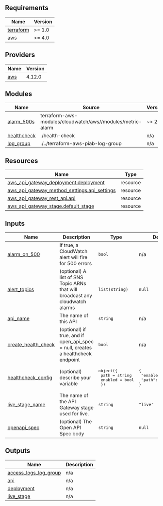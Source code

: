 ## Requirements

| Name | Version |
|------|---------|
| <a name="requirement_terraform"></a> [terraform](#requirement\_terraform) | >= 1.0 |
| <a name="requirement_aws"></a> [aws](#requirement\_aws) | >= 4.0 |

## Providers

| Name | Version |
|------|---------|
| <a name="provider_aws"></a> [aws](#provider\_aws) | 4.12.0 |

## Modules

| Name | Source | Version |
|------|--------|---------|
| <a name="module_alarm_500s"></a> [alarm\_500s](#module\_alarm\_500s) | terraform-aws-modules/cloudwatch/aws//modules/metric-alarm | ~> 2.0 |
| <a name="module_healthcheck"></a> [healthcheck](#module\_healthcheck) | ./health-check | n/a |
| <a name="module_log_group"></a> [log\_group](#module\_log\_group) | ./../terraform-aws-piab-log-group | n/a |

## Resources

| Name | Type |
|------|------|
| [aws_api_gateway_deployment.deployment](https://registry.terraform.io/providers/hashicorp/aws/latest/docs/resources/api_gateway_deployment) | resource |
| [aws_api_gateway_method_settings.api_settings](https://registry.terraform.io/providers/hashicorp/aws/latest/docs/resources/api_gateway_method_settings) | resource |
| [aws_api_gateway_rest_api.api](https://registry.terraform.io/providers/hashicorp/aws/latest/docs/resources/api_gateway_rest_api) | resource |
| [aws_api_gateway_stage.default_stage](https://registry.terraform.io/providers/hashicorp/aws/latest/docs/resources/api_gateway_stage) | resource |

## Inputs

| Name | Description | Type | Default | Required |
|------|-------------|------|---------|:--------:|
| <a name="input_alarm_on_500"></a> [alarm\_on\_500](#input\_alarm\_on\_500) | If true, a CloudWatch alert will fire for 500 errors | `bool` | n/a | yes |
| <a name="input_alert_topics"></a> [alert\_topics](#input\_alert\_topics) | (optional) A list of SNS Topic ARNs that will broadcast any cloudwatch alarms | `list(string)` | `null` | no |
| <a name="input_api_name"></a> [api\_name](#input\_api\_name) | The name of this API | `string` | n/a | yes |
| <a name="input_create_health_check"></a> [create\_health\_check](#input\_create\_health\_check) | (optional) if true, and if open\_api\_spec = null, creates a healthcheck endpoint | `bool` | n/a | yes |
| <a name="input_healthcheck_config"></a> [healthcheck\_config](#input\_healthcheck\_config) | (optional) describe your variable | <pre>object({<br>    path    = string<br>    enabled = bool<br>  })</pre> | <pre>{<br>  "enabled": false,<br>  "path": "__health"<br>}</pre> | no |
| <a name="input_live_stage_name"></a> [live\_stage\_name](#input\_live\_stage\_name) | The name of the API Gateway stage used for live. | `string` | `"live"` | no |
| <a name="input_openapi_spec"></a> [openapi\_spec](#input\_openapi\_spec) | (optional) The Open API Spec body | `string` | `null` | no |

## Outputs

| Name | Description |
|------|-------------|
| <a name="output_access_logs_log_group"></a> [access\_logs\_log\_group](#output\_access\_logs\_log\_group) | n/a |
| <a name="output_api"></a> [api](#output\_api) | n/a |
| <a name="output_deployment"></a> [deployment](#output\_deployment) | n/a |
| <a name="output_live_stage"></a> [live\_stage](#output\_live\_stage) | n/a |
